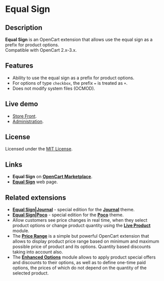 # Equal Sign

## Description
**Equal Sign** is an OpenCart extension that allows use the equal sign as a prefix for product options.  
Compatible with OpenCart 2.x-3.x.

## Features
* Ability to use the equal sign as a prefix for product options.
* For options of type `checkbox`, the prefix `=` is treated as `+`.
* Does not modify system files (OCMOD).

## Live demo
* [Store Front](https://demo.ocmod.space/a/).
* [Administration](https://demo.ocmod.space/a/admin/index.php?route=catalog/product).

## License
Licensed under the [MIT License](https://raw.githubusercontent.com/ocmod-space/ocmod-equal-sign/main/LICENSE.txt).

## Links
* **Equal Sign** on [**OpenCart Marketplace**](https://www.opencart.com/index.php?route=marketplace/extension/info&extension_id=34383).
* [**Equal Sign**](https://www.ocmod.space/equal-sign) web page.

## Related extensions
* [**Equal Sign|Journal**](https://www.opencart.com/index.php?route=marketplace/extension/info&extension_id=38532) - special edition for the [**Journal**](https://www.journal-theme.com) theme.
* [**Equal Sign|Poco**](https://www.opencart.com/index.php?route=marketplace/extension/info&extension_id=45235) - special edition for the [**Poco**](https://www.pocotheme.com) theme.
* Allow customers see price changes in real time, when they select product options or change product quantity using the [**Live Product**](https://www.opencart.com/index.php?route=marketplace/extension/info&extension_id=36005) module.
* The [**Price Range**](https://www.opencart.com/index.php?route=marketplace/extension/info&extension_id=38331) is a simple but powerful OpenCart extension that allows to display product price range based on minimum and maximum possible price of product and its options. Quantity based discounts taking into account also.
* The [**Enhanced Options**](https://www.opencart.com/index.php?route=marketplace/extension/info&extension_id=40391) module allows to apply product special offers and discounts to their options, as well as to define one-time paid options, the prices of which do not depend on the quantity of the selected product.
